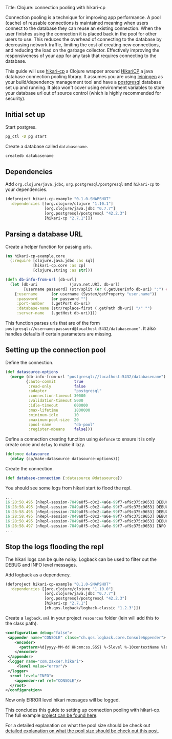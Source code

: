 Title: Clojure: connection pooling with hikari-cp

Connection pooling is a technique for improving app performance. A pool (cache) of reusable connections is maintained meaning when users connect to the database they can reuse an existing connection. When the user finishes using the connection it is placed back in the pool for other users to use. This reduces the overhead of connecting to the database by decreasing network traffic, limiting the cost of creating new connections, and reducing the load on the garbage collector. Effectively improving the
responsiveness of your app for any task that requires connecting to the database.

This guide will use [hikari-cp](https://github.com/tomekw/hikari-cp) a Clojure wrapper around [HikariCP](https://github.com/brettwooldridge/HikariCP) a java database connection pooling library. It assumes you are using [leiningen](https://leiningen.org) as your build/dependency management tool and have a [postgresql](https://www.postgresql.org) database set up and running. It also won't cover using environment variables to store your database url out of source control (which is highly recommended for security).

## Initial set up

Start postgres.

```bash
pg_ctl -D pg start
```

Create a database called `databasename`.

```bash
createdb databasename
```

## Dependencies

Add `org.clojure/java.jdbc`, `org.postgresql/postgresql` and `hikari-cp` to your dependencies.

```clojure
(defproject hikari-cp-example "0.1.0-SNAPSHOT"
  :dependencies [[org.clojure/clojure "1.10.1"]
                 [org.clojure/java.jdbc "0.7.7"]
                 [org.postgresql/postgresql "42.2.3"]
                 [hikari-cp "2.7.1"]])
```

## Parsing a database URL

Create a helper function for passing urls.

```clojure
(ns hikari-cp-example.core
  (:require [clojure.java.jdbc :as sql]
            [hikari-cp.core :as cp]
            [clojure.string :as str]))

(defn db-info-from-url [db-url]
  (let [db-uri              (java.net.URI. db-url)
        [username password] (str/split (or (.getUserInfo db-uri) ":") #":")]
    {:username      (or username (System/getProperty "user.name"))
     :password      (or password "")
     :port-number   (.getPort db-uri)
     :database-name (str/replace-first (.getPath db-uri) "/" "")
     :server-name   (.getHost db-uri)}))

```

This function parses urls that are of the form `postgresql://username:password@localhost:5432/databasename"`. It also handles defaults if certain parameters are missing.

## Setting up the connection pool

Define the connection.

```clojure
(def datasource-options
  (merge (db-info-from-url "postgresql://localhost:5432/databasename")
         {:auto-commit        true
          :read-only          false
          :adapter            "postgresql"
          :connection-timeout 30000
          :validation-timeout 5000
          :idle-timeout       600000
          :max-lifetime       1800000
          :minimum-idle       10
          :maximum-pool-size  20
          :pool-name          "db-pool"
          :register-mbeans    false}))
```

Define a connection creating function using `defonce` to ensure it is only create once and `delay` to make it lazy.

```clojure
(defonce datasource
  (delay (cp/make-datasource datasource-options)))
```

Create the connection.

```clojure
(def database-connection {:datasource @datasource})
```

You should see some logs from hikari start to flood the repl.

```clojure
...
16:28:58.495 [nRepl-session-7849a8f5-c0c2-4a6e-99f7-af9c375c9653] DEBUG com.zaxxer.hikari.HikariConfig - schema..........................none
16:28:58.495 [nRepl-session-7849a8f5-c0c2-4a6e-99f7-af9c375c9653] DEBUG com.zaxxer.hikari.HikariConfig - threadFactory...................internal
16:28:58.495 [nRepl-session-7849a8f5-c0c2-4a6e-99f7-af9c375c9653] DEBUG com.zaxxer.hikari.HikariConfig - transactionIsolation............default
16:28:58.495 [nRepl-session-7849a8f5-c0c2-4a6e-99f7-af9c375c9653] DEBUG com.zaxxer.hikari.HikariConfig - username........................"anders"
16:28:58.495 [nRepl-session-7849a8f5-c0c2-4a6e-99f7-af9c375c9653] DEBUG com.zaxxer.hikari.HikariConfig - validationTimeout...............5000
16:28:58.497 [nRepl-session-7849a8f5-c0c2-4a6e-99f7-af9c375c9653] INFO com.zaxxer.hikari.HikariDataSource - db-pool - Starting...
...
```

## Stop the logs flooding the repl

The hikari logs can be quite noisy. Logback can be used to filter out the DEBUG and INFO level messages.

Add logback as a dependency.

```clojure
(defproject hikari-cp-example "0.1.0-SNAPSHOT"
  :dependencies [[org.clojure/clojure "1.10.0"]
                 [org.clojure/java.jdbc "0.7.7"]
                 [org.postgresql/postgresql "42.2.3"]
                 [hikari-cp "2.7.1"]
                 [ch.qos.logback/logback-classic "1.2.3"]])
```

Create a `logback.xml` in your project `resources` folder (lein will add this to the class path).

```xml
<configuration debug="false">
 <appender name="CONSOLE" class="ch.qos.logback.core.ConsoleAppender">
    <encoder>
      <pattern>%d{yyyy-MM-dd HH:mm:ss.SSS} %-5level %-10contextName %logger{36} - %msg%n</pattern>
    </encoder>
 </appender>
 <logger name="com.zaxxer.hikari">
     <level value="error"/>
 </logger>
  <root level="INFO">
    <appender-ref ref="CONSOLE"/>
  </root>
</configuration>
```

Now only ERROR level hikari messages will be logged.

This concludes this guide to setting up connection pooling with hikari-cp. The full example [project can be found here](https://github.com/andersmurphy/clj-cookbook/tree/master/connection-pooling/hikari-cp-example).

For a detailed explanation on what the pool size should be check out [detailed explanation on what the pool size should be check out this post](https://github.com/brettwooldridge/HikariCP/wiki/About-Pool-Sizing).

